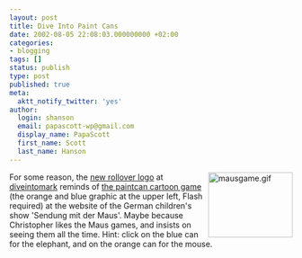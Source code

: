 ```yaml
---
layout: post
title: Dive Into Paint Cans
date: 2002-08-05 22:08:03.000000000 +02:00
categories:
- blogging
tags: []
status: publish
type: post
published: true
meta:
  aktt_notify_twitter: 'yes'
author:
  login: shanson
  email: papascott-wp@gmail.com
  display_name: PapaScott
  first_name: Scott
  last_name: Hanson
---
```

<p><a href="http://www.wdrmaus.de/spielen/mausspiele/?lang=en"><img alt="mausgame.gif" src="http://www.papascott.de/wordpress/wp-content/uploads/2002/08/mausgame.gif" width="150" height="116" border="0" align="right" /></a>For some reason, the <a href="http://diveintomark.org/archives/2002/08/02.html#css_solutions">new rollover logo</a> at <a href="http://diveintomark.org">diveintomark</a> reminds of  <a href="http://www.wdrmaus.de/spielen/mausspiele/?lang=en">the paintcan cartoon game</a> (the orange and blue graphic at the upper left, Flash required) at the website of the German children's show 'Sendung mit der Maus'. Maybe because Christopher likes the Maus games, and insists on seeing them all the time. Hint: click on the blue can for the elephant, and on the orange can for the mouse.</p>
